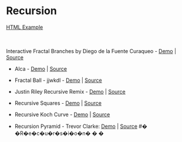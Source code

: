 # Recursion
[HTML Example](https://hgleocho.github.io/Recursion)
<br/>
<br/>
<br/>


Interactive Fractal Branches by Diego de la Fuente Curaqueo - 
[Demo](https://www.openprocessing.org/sketch/457282)
| [Source](github.com/diegodelaefe/Fractaloid)


* Alca - 
[Demo](https://codepen.io/Alca/full/pWaZaX/) 
| [Source](https://codepen.io/Alca/pen/pWaZaX/right)

* Fractal Ball - jjwkdl - 
[Demo](https://jjwkdl.github.io/wordpress-content/javascript/fractal-ball/) 
| [Source](https://github.com/jjwkdl/wordpress-content/tree/master/javascript/fractal-ball)

* Justin Riley Recursive Remix - 
[Demo](https://recursion.glitch.me/) 
| [Source](https://glitch.com/edit/#!/recursion)

* Recursive Squares - 
[Demo](https://codepen.io/DonKarlssonSan/full/PJQvKG) 
| [Source](https://codepen.io/DonKarlssonSan/pen/PJQvKG)

* Recursive Koch Curve - 
[Demo](https://codepen.io/DonKarlssonSan/full/yzjywa) 
| [Source](https://codepen.io/DonKarlssonSan/pen/yzjywa)

* Recursion Pyramid - Trevor Clarke: 
[Demo](https://trevorc.ca/recursionPyramid/) 
| [Source](https://github.com/Tr3v0rC/recursionPyramid)
#� �R�e�c�u�r�s�i�o�n�
�
�
